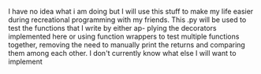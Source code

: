 I have no idea what i am doing but I will use this stuff to make my life easier during recreational programming with my friends. This .py will be used to test the functions that I write by either ap-
plying the decorators implemented here or using function wrappers to test multiple functions
together, removing the need to manually print the returns and comparing them among each other. I
don't currently know what else I will want to implement
